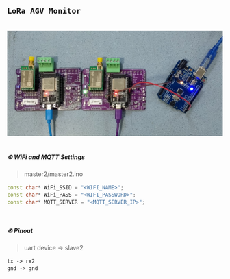 ## `LoRa AGV Monitor`

<br>

<div align="center">
<img src="./images/image.jpg" alt="lora">
</div>

<br>

##### ⚙️ WiFi and MQTT Settings

> master2/master2.ino

```ino
const char* WiFi_SSID = "<WIFI_NAME>";
const char* WiFi_PASS = "<WIFI_PASSWORD>";
const char* MQTT_SERVER = "<MQTT_SERVER_IP>";
```

<br>

##### ⚙️ Pinout

> uart device -> slave2

```txt
tx -> rx2
gnd -> gnd
```
